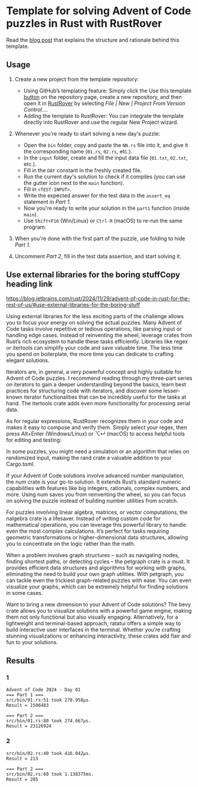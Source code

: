 # Template for solving Advent of Code puzzles in Rust with RustRover

Read the [blog post](https://blog.jetbrains.com/rust/2024/11/29/advent-of-code-in-rust-for-the-rest-of-us/) that explains the structure and rationale behind this template.

## Usage

1. Create a new project from the template repository:
   - Using GitHub’s templating feature: Simply click the Use this template [button](https://github.com/new?template_name=advent-of-code-rust-template&template_owner=bravit) on the repository page, create a new repository, and then open it in [RustRover](https://www.jetbrains.com/rust/) by selecting *File | New | Project From Version Control…*.
   -  Adding the template to RustRover: You can integrate the template directly into RustRover and use the regular New Project wizard.

2. Whenever you're ready to start solving a new day's puzzle:
   - Open the `bin` folder, copy and paste the `NN.rs` file into it, and give it the corresponding name (`01.rs`, `02.rs`, etc.).
   - In the `input` folder, create and fill the input data file (`01.txt`, `02.txt`, etc.).
   - Fill in the `DAY` constant in the freshly created file.
   - Run the current day's solution to check if it compiles (you can use the gutter icon next to the `main` function).
   - Fill in `<TEST-INPUT>`.
   - Write the expected answer for the test data in the `assert_eq` statement in *Part 1*.
   - Now you're ready to write your solution in the `part1` function (inside `main`).
   - Use `Shift+F10` (Win/Linux) or `Ctrl-R` (macOS) to re-run the same program.

3. When you're done with the first part of the puzzle, use folding to hide *Part 1*.

4. Uncomment *Part 2*, fill in the test data assertion, and start solving it.


## Use external libraries for the boring stuffCopy heading link
https://blog.jetbrains.com/rust/2024/11/29/advent-of-code-in-rust-for-the-rest-of-us/#use-external-libraries-for-the-boring-stuff

Using external libraries for the less exciting parts of the challenge allows you to focus your energy on solving the actual puzzles. Many Advent of Code tasks involve repetitive or tedious operations, like parsing input or handling edge cases. Instead of reinventing the wheel, leverage crates from Rust’s rich ecosystem to handle these tasks efficiently. Libraries like regex or itertools can simplify your code and save valuable time. The less time you spend on boilerplate, the more time you can dedicate to crafting elegant solutions.

Iterators are, in general, a very powerful concept and highly suitable for Advent of Code puzzles. I recommend reading through my three-part series on iterators to gain a deeper understanding beyond the basics, learn best practices for structuring code with iterators, and discover some lesser-known iterator functionalities that can be incredibly useful for the tasks at hand. The itertools crate adds even more functionality for processing serial data.

As for regular expressions, RustRover recognizes them in your code and makes it easy to compose and verify them. Simply select your regex, then press Alt+Enter (Windows/Linux) or ⌥↵ (macOS) to access helpful tools for editing and testing:



In some puzzles, you might need a simulation or an algorithm that relies on randomized input, making the rand crate a valuable addition to your Cargo.toml.

If your Advent of Code solutions involve advanced number manipulation, the num crate is your go-to solution. It extends Rust’s standard numeric capabilities with features like big integers, rationals, complex numbers, and more. Using num saves you from reinventing the wheel, so you can focus on solving the puzzle instead of building number utilities from scratch.

For puzzles involving linear algebra, matrices, or vector computations, the nalgebra crate is a lifesaver. Instead of writing custom code for mathematical operations, you can leverage this powerful library to handle even the most complex calculations. It’s perfect for tasks requiring geometric transformations or higher-dimensional data structures, allowing you to concentrate on the logic rather than the math.

When a problem involves graph structures – such as navigating nodes, finding shortest paths, or detecting cycles – the petgraph crate is a must. It provides efficient data structures and algorithms for working with graphs, eliminating the need to build your own graph utilities. With petgraph, you can tackle even the trickiest graph-related puzzles with ease. You can even visualize your graphs, which can be extremely helpful for finding solutions in some cases.

Want to bring a new dimension to your Advent of Code solutions? The bevy crate allows you to visualize solutions with a powerful game engine, making them not only functional but also visually engaging. Alternatively, for a lightweight and terminal-based approach, ratatui offers a simple way to build interactive user interfaces in the terminal. Whether you’re crafting stunning visualizations or enhancing interactivity, these crates add flair and fun to your solutions.

## Results

### 1
```text
Advent of Code 2024 - Day 01
=== Part 1 ===
src/bin/01.rs:51 took 278.958µs.
Result = 1506483

=== Part 2 ===
src/bin/01.rs:80 took 274.667µs.
Result = 23126924
```

### 2

```text
src/bin/02.rs:40 took 416.042µs.
Result = 213

=== Part 2 ===
src/bin/02.rs:60 took 1.138375ms.
Result = 285
```